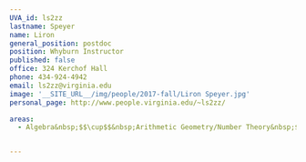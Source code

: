 ```yaml
---
UVA_id: ls2zz
lastname: Speyer
name: Liron
general_position: postdoc
position: Whyburn Instructor
published: false
office: 324 Kerchof Hall
phone: 434-924-4942 
email: ls2zz@virginia.edu
image: '__SITE_URL__/img/people/2017-fall/Liron Speyer.jpg'
personal_page: http://www.people.virginia.edu/~ls2zz/

areas:
  - Algebra&nbsp;$$\cup$$&nbsp;Arithmetic Geometry/Number Theory&nbsp;$$\cup$$&nbsp;Representation Theory


---
```

